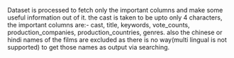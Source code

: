Dataset is processed to fetch only the important columns and make some useful information out of it.
the cast is taken to be upto only 4 characters,
the important columns are:-
cast, title, keywords, vote_counts, production_companies, production_countries, genres.
also the chinese or hindi names of the films are excluded as there is no way(multi lingual is not supported) to get those names as output via searching.

